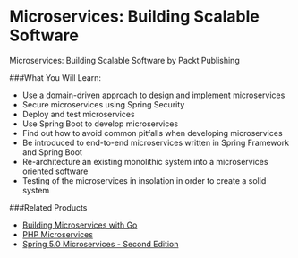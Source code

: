 
# Microservices: Building Scalable Software
Microservices: Building Scalable Software by Packt Publishing

###What You Will Learn:

* Use a domain-driven approach to design and implement microservices
* Secure microservices using Spring Security
* Deploy and test microservices
* Use Spring Boot to develop microservices
* Find out how to avoid common pitfalls when developing microservices
* Be introduced to end-to-end microservices written in Spring Framework and Spring Boot
* Re-architecture an existing monolithic system into a microservices oriented software
* Testing of the microservices in insolation in order to create a solid system

###Related Products

* [Building Microservices with Go](https://www.packtpub.com/application-development/building-microservices-go?utm_source=github&utm_medium=repository&utm_campaign=9781786468666)
* [PHP Microservices](https://www.packtpub.com/application-development/php-microservices?utm_source=github&utm_medium=repository&utm_campaign=9781787125377)
* [Spring 5.0 Microservices - Second Edition](https://www.packtpub.com/application-development/spring-5-microservices-second-edition?utm_source=github&utm_medium=repository&utm_campaign=9781787127685)

